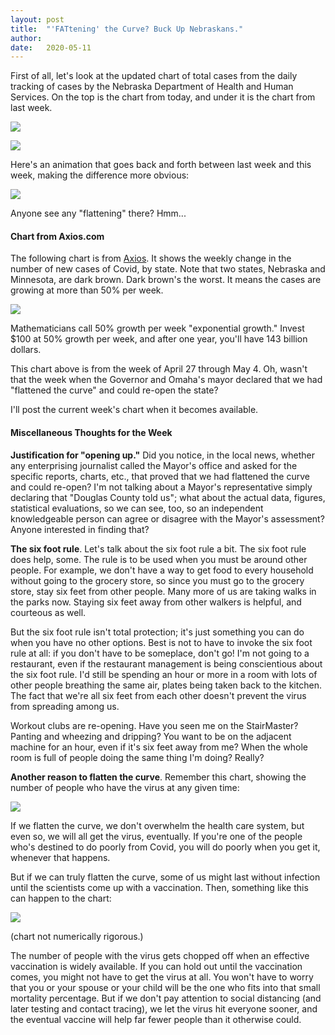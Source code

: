 ```yaml
---
layout: post
title:  "'FATtening' the Curve? Buck Up Nebraskans."
author: 
date:   2020-05-11
---
```


First of all, let's look at the updated chart of total cases from the daily tracking of cases by the Nebraska Department of Health and Human Services. On the top is the chart from today, and under it is the chart from last week.




![](http://covidne.com/NebrCases_May_11_2020_2flat_a.jpg)

![](http://covidne.com/NebrCases_May_11_2020_2flat_b.jpg)

Here's an animation that goes back and forth between last week and this week, making the difference more obvious:

![](http://covidne.com/NebrCases_May_11_2020_2Anim.gif)

Anyone see any "flattening" there? Hmm...

#### Chart from Axios.com

The following chart is from [Axios](https://www.axios.com/coronavirus-caseloads-states-b24899a3-286e-4ea9-bd71-0e88ed645e68.html). It shows the weekly change in the number of new cases of Covid, by state. Note that two states, Nebraska and Minnesota, are dark brown. Dark brown's the worst. It means the cases are growing at more than 50% per week.

![](http://covidne.com/AxiosChart_1s.jpg)

Mathematicians call 50% growth per week "exponential growth." Invest $100 at 50% growth per week, and after one year, you'll have 143 billion dollars.

This chart above is from the week of April 27 through May 4. Oh, wasn't that the week when the Governor and Omaha's mayor declared that we had "flattened the curve" and could re-open the state?

I'll post the current week's chart when it becomes available.

#### Miscellaneous Thoughts for the Week

**Justification for "opening up."** Did you notice, in the local news, whether any enterprising journalist called the Mayor's office and asked for the specific reports, charts, etc., that proved that we had flattened the curve and could re-open? I'm not talking about a Mayor's representative simply declaring that "Douglas County told us"; what about the actual data, figures, statistical evaluations, so we can see, too, so an independent knowledgeable person can agree or disagree with the Mayor's assessment? Anyone interested in finding that?

**The six foot rule**. Let's talk about the six foot rule a bit. The six foot rule does help, some. The rule is to be used when you must be around other people. For example, we don't have a way to get food to every household without going to the grocery store, so since you must go to the grocery store, stay six feet from other people. Many more of us are taking walks in the parks now. Staying six feet away from other walkers is helpful, and courteous as well.

But the six foot rule isn't total protection; it's just something you can do when you have no other options. Best is not to have to invoke the six foot rule at all: if you don't have to be someplace, don't go! I'm not going to a restaurant, even if the restaurant management is being conscientious about the six foot rule. I'd still be spending an hour or more in a room with lots of other people breathing the same air, plates being taken back to the kitchen. The fact that we're all six feet from each other doesn't prevent the virus from spreading among us.

Workout clubs are re-opening. Have you seen me on the StairMaster? Panting and wheezing and dripping? You want to be on the adjacent machine for an hour, even if it's six feet away from me? When the whole room is full of people doing the same thing I'm doing? Really?

**Another reason to flatten the curve**. Remember this chart, showing the number of people who have the virus at any given time:

![](http://covidne.com/CovidCurves_5e.jpg)

If we flatten the curve, we don't overwhelm the health care system, but even so, we will all get the virus, eventually. If you're one of the people who's destined to do poorly from Covid, you will do poorly when you get it, whenever that happens.

But if we can truly flatten the curve, some of us might last without infection until the scientists come up with a vaccination. Then, something like this can happen to the chart:

![](http://covidne.com/CovidCurves_6Vaccination_350h.jpg)

(chart not numerically rigorous.)

The number of people with the virus gets chopped off when an effective vaccination is widely available. If you can hold out until the vaccination comes, you might not have to get the virus at all. You won't have to worry that you or your spouse or your child will be the one who fits into that small mortality percentage. But if we don't pay attention to social distancing (and later testing and contact tracing), we let the virus hit everyone sooner, and the eventual vaccine will help far fewer people than it otherwise could.

 

 

 

 